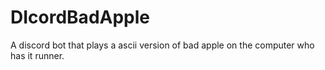 # DIcordBadApple
A discord bot that plays a ascii version of bad apple on the computer who has it runner.
